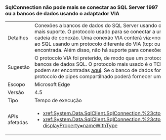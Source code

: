 ### <a name="sqlconnection-can-no-longer-connect-to-sql-server-1997-or-databases-using-the-via-adapter"></a>SqlConnection não pode mais se conectar ao SQL Server 1997 ou a bancos de dados usando o adaptador VIA

|   |   |
|---|---|
|Detalhes|Conexões a bancos de dados do SQL Server usando o [Protocolo VIA (Virtual Interface Adapter)](https://technet.microsoft.com/library/ms191229%28v=sql.105%29.aspx) não têm mais suporte. O protocolo usado para se conectar a um banco de dados do SQL Server fica visível na cadeia de conexão. Uma conexão VIA conterá via:&lt;nomedoservidor&gt;. Se o aplicativo estiver se conectando ao SQL usando um protocolo diferente do VIA (tcp: ou np:, por exemplo), nenhuma alteração da falha será encontrada. Além disso, não há suporte para conexões com o SQL Server 7 (1997).|
|Sugestão|O protocolo VIA foi preterido, de modo que um protocolo alternativo deve ser usado para se conectar a bancos de dados SQL. O protocolo mais usado é o TCP/IP. Instruções para habilitar o protocolo TCP/IP podem ser encontradas [aqui](https://msdn.microsoft.com/library/bb909712.aspx). Se o banco de dados for acessado somente de dentro de uma intranet, o protocolo de pipes compartilhado poderá fornecer um melhor desempenho se a rede estiver lenta.|
|Escopo|Microsoft Edge|
|Versão|4.5|
|Tipo|Tempo de execução|
|APIs afetadas|<ul><li><xref:System.Data.SqlClient.SqlConnection.%23ctor(System.String)?displayProperty=nameWithType></li><li><xref:System.Data.SqlClient.SqlConnection.%23ctor(System.String,System.Data.SqlClient.SqlCredential)?displayProperty=nameWithType></li></ul>|

